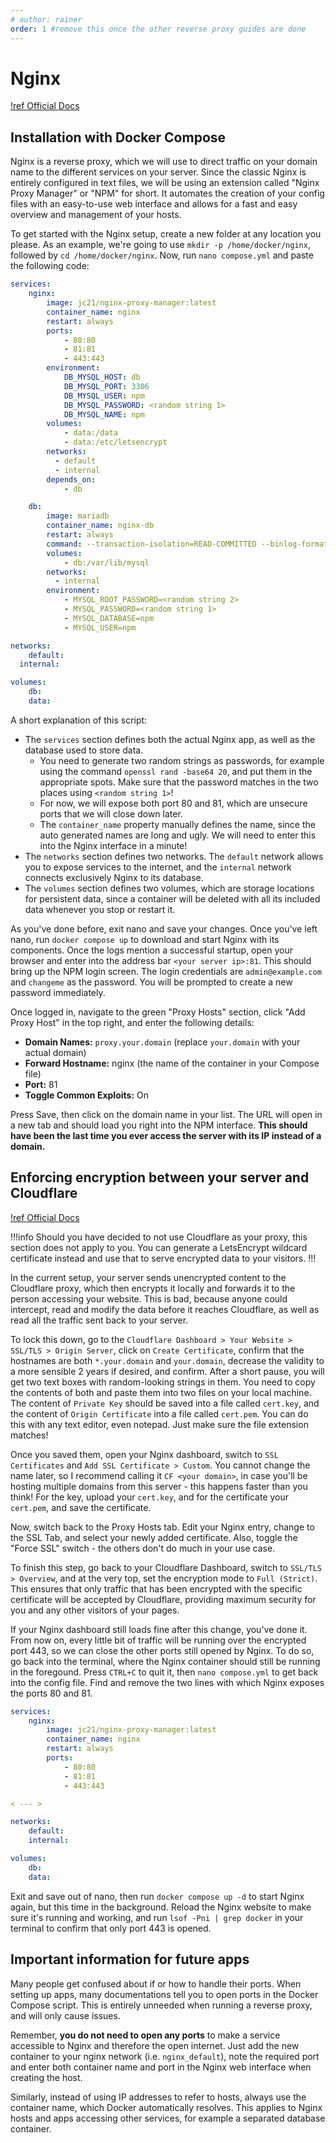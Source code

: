 ```yaml
---
# author: rainer
order: 1 #remove this once the other reverse proxy guides are done
---
```

# Nginx

[!ref Official Docs](https://nginxproxymanager.com/guide/#quick-setup)

## Installation with Docker Compose

Nginx is a reverse proxy, which we will use to direct traffic on your domain name to the different services on your server. Since the classic Nginx is entirely configured in text files, we will be using an extension called "Nginx Proxy Manager" or "NPM" for short. It automates the creation of your config files with an easy-to-use web interface and allows for a fast and easy overview and management of your hosts.

To get started with the Nginx setup, create a new folder at any location you please. As an example, we're going to use `mkdir -p /home/docker/nginx`, followed by `cd /home/docker/nginx`. Now, run `nano compose.yml` and paste the following code:

```yml compose.yml
services:
	nginx:
		image: jc21/nginx-proxy-manager:latest
		container_name: nginx 
		restart: always
		ports:
			- 80:80
			- 81:81
			- 443:443
		environment:
			DB_MYSQL_HOST: db
			DB_MYSQL_PORT: 3306
			DB_MYSQL_USER: npm
			DB_MYSQL_PASSWORD: <random string 1>
			DB_MYSQL_NAME: npm
		volumes:
			- data:/data
			- data:/etc/letsencrypt
        networks:
          - default
          - internal
		depends_on:
			- db

	db:
		image: mariadb
		container_name: nginx-db
		restart: always
		command: --transaction-isolation=READ-COMMITTED --binlog-format=ROW --innodb-file-per-table=1 --skip-innodb-read-only-compressed
		volumes:
			- db:/var/lib/mysql
        networks:
          - internal
		environment:
			- MYSQL_ROOT_PASSWORD=<random string 2>
			- MYSQL_PASSWORD=<random string 1>
			- MYSQL_DATABASE=npm
			- MYSQL_USER=npm

networks:
	default:
  internal:

volumes:
	db:
	data:
```

 A short explanation of this script:
 
 - The `services` section defines both the actual Nginx app, as well as the database used to store data.
   - You need to generate two random strings as passwords, for example using the command `openssl rand -base64 20`, and put them in the appropriate spots. Make sure that the password matches in the two places using `<random string 1>`! 
   - For now, we will expose both port 80 and 81, which are unsecure ports that we will close down later.
   - The `container_name` property manually defines the name, since the auto generated names are long and ugly. We will need to enter this into the Nginx interface in a minute!
 - The `networks` section defines two networks. The `default` network allows you to expose services to the internet, and the `internal` network connects exclusively Nginx to its database.
 - The `volumes` section defines two volumes, which are storage locations for persistent data, since a container will be deleted with all its included data whenever you stop or restart it.

As you've done before, exit nano and save your changes. Once you've left nano, run `docker compose up` to download and start Nginx with its components. Once the logs mention a successful startup, open your browser and enter into the address bar `<your server ip>:81`. This should bring up the NPM login screen. The login credentials are `admin@example.com` and `changeme` as the password. You will be prompted to create a new password immediately.

Once logged in, navigate to the green "Proxy Hosts" section, click "Add Proxy Host" in the top right, and enter the following details:

- **Domain Names:** `proxy.your.domain` (replace `your.domain` with your actual domain)
- **Forward Hostname:** nginx (the name of the container in your Compose file)
- **Port:** 81
- **Toggle Common Exploits:** On

Press Save, then click on the domain name in your list. The URL will open in a new tab and should load you right into the NPM interface. **This should have been the last time you ever access the server with its IP instead of a domain.** 

## Enforcing encryption between your server and Cloudflare

[!ref Official Docs](https://developers.cloudflare.com/ssl/origin-configuration/origin-ca/)

!!!info
Should you have decided to not use Cloudflare as your proxy, this section does not apply to you. You can generate a LetsEncrypt wildcard certificate instead and use that to serve encrypted data to your visitors.
!!!

In the current setup, your server sends unencrypted content to the Cloudflare proxy, which then encrypts it locally and forwards it to the person accessing your website. This is bad, because anyone could intercept, read and modify the data before it reaches Cloudflare, as well as read all the traffic sent back to your server. 

To lock this down, go to the `Cloudflare Dashboard > Your Website > SSL/TLS > Origin Server`, click on `Create Certificate`, confirm that the hostnames are both `*.your.domain` and `your.domain`, decrease the validity to a more sensible 2 years if desired, and confirm. After a short pause, you will get two text boxes with random-looking strings in them. You need to copy the contents of both and paste them into two files on your local machine. The content of `Private Key` should be saved into a file called `cert.key`, and the content of `Origin Certificate` into a file called `cert.pem`. You can do this with any text editor, even notepad. Just make sure the file extension matches!

Once you saved them, open your Nginx dashboard, switch to `SSL Certificates` and `Add SSL Certificate > Custom`. You cannot change the name later, so I recommend calling it `CF <your domain>`, in case you'll be hosting multiple domains from this server - this happens faster than you think! For the key, upload your `cert.key`, and for the certificate your `cert.pem`, and save the certificate.

Now, switch back to the Proxy Hosts tab. Edit your Nginx entry, change to the SSL Tab, and select your newly added certificate. Also, toggle the "Force SSL" switch - the others don't do much in your use case.

To finish this step, go back to your Cloudflare Dashboard, switch to `SSL/TLS > Overview`, and at the very top, set the encryption mode to `Full (Strict)`. This ensures that only traffic that has been encrypted with the specific certificate will be accepted by Cloudflare, providing maximum security for you and any other visitors of your pages.

If your Nginx dashboard still loads fine after this change, you've done it. From now on, every little bit of traffic will be running over the encrypted port 443, so we can close the other ports still opened by Nginx. To do so, go back into the terminal, where the Nginx container should still be running in the foregound. Press `CTRL+C` to quit it, then `nano compose.yml` to get back into the config file. Find and remove the two lines with which Nginx exposes the ports 80 and 81.

```yml #7-8 compose.yml
services:
	nginx:
		image: jc21/nginx-proxy-manager:latest
		container_name: nginx 
		restart: always
		ports:
			- 80:80
			- 81:81
			- 443:443

< --- >

networks:
	default:
    internal:

volumes:
	db:
	data:
```

Exit and save out of nano, then run `docker compose up -d` to start Nginx again, but this time in the background. Reload the Nginx website to make sure it's running and working, and run `lsof -Pni | grep docker` in your terminal to confirm that only port 443 is opened.

## Important information for future apps
<!-- This section is a partial duplicate with ./readme.md -->

Many people get confused about if or how to handle their ports. When setting up apps, many documentations tell you to open ports in the Docker Compose script. This is entirely unneeded when running a reverse proxy, and will only cause issues.

Remember, **you do not need to open any ports** to make a service accessible to Nginx and therefore the open internet. Just add the new container to your nginx network (i.e. `nginx_default`), note the required port and enter both container name and port in the Nginx web interface when creating the host.

Similarly, instead of using IP addresses to refer to hosts, always use the container name, which Docker automatically resolves. This applies to Nginx hosts and apps accessing other services, for example a separated database container.